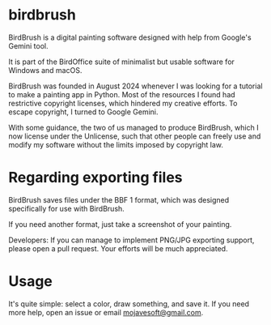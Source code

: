 # birdbrush
BirdBrush is a digital painting software designed with help from Google's Gemini tool.

It is part of the BirdOffice suite of minimalist but usable software for Windows and macOS.

BirdBrush was founded in August 2024 whenever I was looking for a tutorial to make a painting app in Python. Most of the resources I found had restrictive copyright licenses, which hindered my creative efforts.
To escape copyright, I turned to Google Gemini. 

With some guidance, the two of us managed to produce BirdBrush, which I now license under the Unlicense, such that other people can freely use and modify my software without the limits imposed by copyright law.

# Regarding exporting files
BirdBrush saves files under the BBF 1 format, which was designed specifically for use with BirdBrush.

If you need another format, just take a screenshot of your painting.

Developers: If you can manage to implement PNG/JPG exporting support, please open a pull request. Your efforts will be much appreciated.

# Usage
It's quite simple: select a color, draw something, and save it.
If you need more help, open an issue or email mojavesoft@gmail.com.
